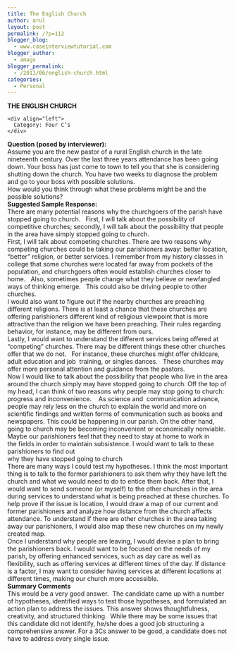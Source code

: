 ```yaml
---
title: The English Church
author: arul
layout: post
permalink: /?p=112
blogger_blog:
  - www.caseinterviewtutorial.com
blogger_author:
  - amags
blogger_permalink:
  - /2011/06/english-church.html
categories:
  - Personal
---
```

<div>
  <div>
    <div align="left">
      <b>THE</b><b> </b><b>ENGL</b><b>I</b><b>S</b><b>H</b><b> </b><b>CHURCH</b><b> </b>
    </div>
    
    <div align="left">
      Category: Four C’s
    </div>
  </div>
  
  <div align="left">
    <b>Qu</b><b>e</b><b>s</b><b>ti</b><b>o</b><b>n</b><b> </b><b>(p</b><b>o</b><b>s</b><b>e</b><b>d</b><b> </b><b>b</b><b>y</b><b> </b><b>int</b><b>e</b><b>r</b><b>v</b><b>i</b><b>ewe</b><b>r</b><b>):</b><b> </b>
  </div>
  
  <div align="left">
    Assume you are the new pastor of a rural English church in the late nineteenth century. Over the last three years attendance has been going down. Your boss has just come to town to tell you that she is considering shutting down the church. You have two weeks to diagnose the problem and go to your boss with possible solutions.  
  </div>
  
  <div align="left">
    How would you think through what these problems might be and the possible solutions?
  </div>
  
  <div align="left">
    <b>Su</b><b>gg</b><b>e</b><b>s</b><b>t</b><b>e</b><b>d</b><b> </b><b>S</b><b>a</b><b>m</b><b>p</b><b>l</b><b>e</b><b> </b><b>Re</b><b>s</b><b>p</b><b>o</b><b>n</b><b>s</b><b>e</b><b>:</b><b> </b>
  </div>
  
  <div align="left">
    There are many potential reasons why the churchgoers of the parish have stopped going to church.   First, I will talk about the possibility of competitive churches; secondly, I will talk about the possibility that people in the area have simply stopped going to church.
  </div>
  
  <div align="left">
    First, I will talk about competing churches. There are two reasons why competing churches could be taking our parishioners away: better location, “better” religion, or better services. I remember from my history classes in college that some churches were located far away from pockets of the population, and churchgoers often would establish churches closer to home.   Also, sometimes people change what they believe or newfangled ways of thinking emerge.   This could also be driving people to other churches. 
  </div>
  
  <div align="left">
    I would also want to figure out if the nearby churches are preaching different religions. There is at least a chance that these churches are offering parishioners different kind of religious viewpoint that is more attractive than the religion we have been preaching. Their rules regarding behavior, for instance, may be different from ours. 
  </div>
  
  <div align="left">
    Lastly, I would want to understand the different services being offered at “competing” churches. There may be different things these other churches offer that we do not.   For instance, these churches might offer childcare, adult education and job  training, or singles dances.   These churches may offer more personal attention and guidance from the pastors.
  </div>
  
  <div>
    Now I would like to talk about the possibility that people who live in the area around the church simply may have stopped going to church. Off the top of my head, I can think of two reasons why people may stop going to church:    progress and inconvenience.    As science and  communication advance, people may rely less on the church to explain the world and more on scientific findings and written forms of communication such as books and newspapers. This could be happening in our parish. On the other hand, going to church may be becoming inconvenient or economically nonviable. Maybe our parishioners feel that they need to stay at home to work in
  </div>
  
  <div align="left">
    the fields in order to maintain subsistence. I would want to talk to these parishioners to find out
  </div>
  
  <div align="left">
    why they have stopped going to church
  </div>
  
  <div align="left">
    There are many ways I could test my hypotheses. I think the most important thing is to talk to the former parishioners to ask them why they have left the church and what we would need to do to entice them back. After that, I would want to send someone (or myself) to the other churches in the area during services to understand what is being preached at these churches. To help prove if the issue is location, I would draw a map of our current and former parishioners and analyze how distance from the church affects attendance. To understand if there are other churches in the area taking away our parishioners, I would also map these new churches on my newly created map.  
  </div>
  
  <div align="left">
    Once I understand why people are leaving, I would devise a plan to bring the parishioners back. I would want to be focused on the needs of my parish, by offering enhanced services, such as day care as well as flexibility, such as offering services at different times of the day. If distance is a factor, I may want to consider having services at different locations at different times, making our church more accessible.  
  </div>
  
  <div align="left">
    <b>Su</b><b>mm</b><b>a</b><b>r</b><b>y</b><b> </b><b>C</b><b>o</b><b>mm</b><b>e</b><b>n</b><b>t</b><b>s</b><b> </b>
  </div>
  
  <div align="left">
    This would be a very good answer.  The candidate came up with a number of hypotheses, identified ways to test those hypotheses, and formulated an action plan to address the issues. This answer shows thoughtfulness, creativity, and structured thinking.  While there may be some issues that this candidate did not identify, he/she does a good job structuring a comprehensive answer. For a 3Cs answer to be good, a candidate does not have to address every single issue.
  </div>
</div>
